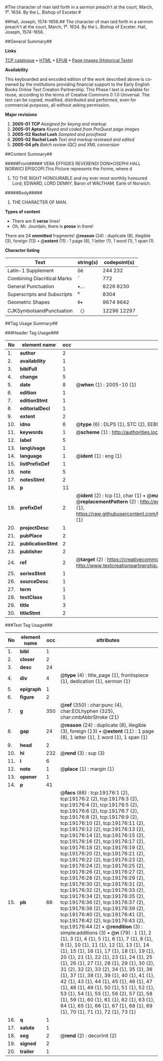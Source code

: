 #The character of man laid forth in a sermon preach't at the court, March, 1⁰. 1634. By the L. Bishop of Exceter.#

##Hall, Joseph, 1574-1656.##
The character of man laid forth in a sermon preach't at the court, March, 1⁰. 1634. By the L. Bishop of Exceter.
Hall, Joseph, 1574-1656.

##General Summary##

**Links**

[TCP catalogue](http://www.ota.ox.ac.uk/tcp/)  • 
[HTML](http://tei.it.ox.ac.uk/tcp/Texts-HTML/free/A02/A02519.html)  • 
[EPUB](http://tei.it.ox.ac.uk/tcp/Texts-EPUB/free/A02/A02519.epub) • 
[Page images (Historical Texts)](https://data.historicaltexts.jisc.ac.uk/view?pubId=eebo-99853780e&pageId=eebo-99853780e-19176-1)

**Availability**

This keyboarded and encoded edition of the
	       work described above is co-owned by the institutions
	       providing financial support to the Early English Books
	       Online Text Creation Partnership. This Phase I text is
	       available for reuse, according to the terms of Creative
	       Commons 0 1.0 Universal. The text can be copied,
	       modified, distributed and performed, even for
	       commercial purposes, all without asking permission.

**Major revisions**

1. __2005-01__ __TCP__ *Assigned for keying and markup*
1. __2005-01__ __Aptara__ *Keyed and coded from ProQuest page images*
1. __2005-02__ __Rachel Losh__ *Sampled and proofread*
1. __2005-02__ __Rachel Losh__ *Text and markup reviewed and edited*
1. __2005-04__ __pfs__ *Batch review (QC) and XML conversion*

##Content Summary##

#####Front#####
VERA EFFIGIES REVERENDI DONI•OSEPHI HALL NORWICI EPISCOPI.This Picture represents the Forme, where d
1. TO
THE RIGHT
HONOURABLE
and my ever most worthily
honoured Lord;
EDWARD,
LORD DENNY,
Baron of WALTHAM,
Earle of Norwich.

#####Body#####

1. THE
CHARACTER
OF MAN.

**Types of content**

  * There are 6 **verse** lines!
  * Oh, Mr. Jourdain, there is **prose** in there!

There are 24 **ommitted** fragments! 
 @__reason__ (24) : duplicate (8), illegible (3), foreign (13)  •  @__extent__ (11) : 1 page (8), 1 letter (1), 1 word (1), 1 span (1)

**Character listing**


|Text|string(s)|codepoint(s)|
|---|---|---|
|Latin-1 Supplement|ôè|244 232|
|Combining             Diacritical Marks|̄|772|
|General Punctuation|•…|8226 8230|
|Superscripts             and Subscripts|⁰|8304|
|Geometric Shapes|◊▪|9674 9642|
|CJKSymbolsandPunctuation|〈〉|12296 12297|

##Tag Usage Summary##

###Header Tag Usage###

|No|element name|occ|attributes|
|---|---|---|---|
|1.|__author__|2||
|2.|__availability__|1||
|3.|__biblFull__|1||
|4.|__change__|5||
|5.|__date__|8| @__when__ (1) : 2005-10 (1)|
|6.|__edition__|1||
|7.|__editionStmt__|1||
|8.|__editorialDecl__|1||
|9.|__extent__|2||
|10.|__idno__|6| @__type__ (6) : DLPS (1), STC (2), EEBO-CITATION (1), PROQUEST (1), VID (1)|
|11.|__keywords__|1| @__scheme__ (1) : http://authorities.loc.gov/ (1)|
|12.|__label__|5||
|13.|__langUsage__|1||
|14.|__language__|1| @__ident__ (1) : eng (1)|
|15.|__listPrefixDef__|1||
|16.|__note__|5||
|17.|__notesStmt__|2||
|18.|__p__|11||
|19.|__prefixDef__|2| @__ident__ (2) : tcp (1), char (1)  •  @__matchPattern__ (2) : ([0-9\-]+):([0-9IVX]+) (1), (.+) (1)  •  @__replacementPattern__ (2) : http://eebo.chadwyck.com/downloadtiff?vid=$1&page=$2 (1), https://raw.githubusercontent.com/textcreationpartnership/Texts/master/tcpchars.xml#$1 (1)|
|20.|__projectDesc__|1||
|21.|__pubPlace__|2||
|22.|__publicationStmt__|2||
|23.|__publisher__|2||
|24.|__ref__|2| @__target__ (2) : https://creativecommons.org/publicdomain/zero/1.0/ (1), http://www.textcreationpartnership.org/docs/. (1)|
|25.|__seriesStmt__|1||
|26.|__sourceDesc__|1||
|27.|__term__|1||
|28.|__textClass__|1||
|29.|__title__|3||
|30.|__titleStmt__|2||


###Text Tag Usage###

|No|element name|occ|attributes|
|---|---|---|---|
|1.|__bibl__|1||
|2.|__closer__|2||
|3.|__desc__|24||
|4.|__div__|4| @__type__ (4) : title_page (1), frontispiece (1), dedication (1), sermon (1)|
|5.|__epigraph__|1||
|6.|__figure__|2||
|7.|__g__|350| @__ref__ (350) : char:punc (4), char:EOLhyphen (325), char:cmbAbbrStroke (21)|
|8.|__gap__|24| @__reason__ (24) : duplicate (8), illegible (3), foreign (13)  •  @__extent__ (11) : 1 page (8), 1 letter (1), 1 word (1), 1 span (1)|
|9.|__head__|2||
|10.|__hi__|232| @__rend__ (3) : sup (3)|
|11.|__l__|6||
|12.|__note__|1| @__place__ (1) : margin (1)|
|13.|__opener__|1||
|14.|__p__|41||
|15.|__pb__|88| @__facs__ (88) : tcp:19176:1 (2), tcp:19176:2 (2), tcp:19176:3 (2), tcp:19176:4 (2), tcp:19176:5 (2), tcp:19176:6 (2), tcp:19176:7 (2), tcp:19176:8 (2), tcp:19176:9 (2), tcp:19176:10 (2), tcp:19176:11 (2), tcp:19176:12 (2), tcp:19176:13 (2), tcp:19176:14 (2), tcp:19176:15 (2), tcp:19176:16 (2), tcp:19176:17 (2), tcp:19176:18 (2), tcp:19176:19 (2), tcp:19176:20 (2), tcp:19176:21 (2), tcp:19176:22 (2), tcp:19176:23 (2), tcp:19176:24 (2), tcp:19176:25 (2), tcp:19176:26 (2), tcp:19176:27 (2), tcp:19176:28 (2), tcp:19176:29 (2), tcp:19176:30 (2), tcp:19176:31 (2), tcp:19176:32 (2), tcp:19176:33 (2), tcp:19176:34 (2), tcp:19176:35 (2), tcp:19176:36 (2), tcp:19176:37 (2), tcp:19176:38 (2), tcp:19176:39 (2), tcp:19176:40 (2), tcp:19176:41 (2), tcp:19176:42 (2), tcp:19176:43 (2), tcp:19176:44 (2)  •  @__rendition__ (3) : simple:additions (3)  •  @__n__ (79) : 1 (1), 2 (1), 3 (1), 4 (1), 5 (1), 6 (1), 7 (1), 8 (1), 9 (1), 10 (1), 11 (1), 12 (1), 13 (1), 14 (1), 15 (1), 16 (1), 17 (1), 18 (1), 19 (1), 20 (1), 21 (1), 22 (1), 23 (1), 24 (1), 25 (1), 26 (1), 27 (1), 28 (1), 29 (1), 30 (2), 31 (2), 32 (2), 33 (2), 34 (1), 35 (1), 36 (1), 37 (1), 38 (1), 39 (1), 40 (1), 41 (1), 42 (1), 43 (1), 44 (1), 45 (1), 46 (1), 47 (1), 48 (1), 49 (1), 50 (1), 51 (1), 52 (1), 53 (1), 54 (1), 55 (1), 56 (2), 57 (2), 58 (1), 59 (1), 60 (1), 61 (1), 62 (1), 63 (1), 64 (1), 65 (1), 66 (1), 67 (1), 68 (1), 69 (1), 70 (1), 71 (1), 72 (1), 73 (1)|
|16.|__q__|1||
|17.|__salute__|1||
|18.|__seg__|2| @__rend__ (2) : decorInit (2)|
|19.|__signed__|2||
|20.|__trailer__|1||
